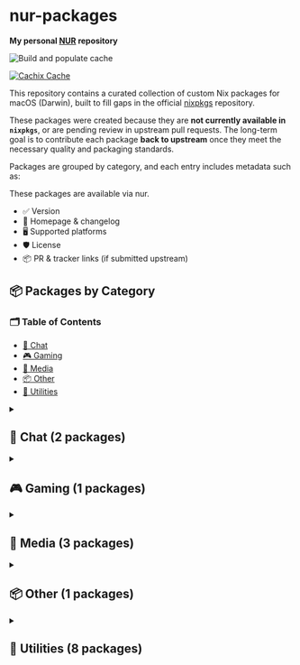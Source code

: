 # nur-packages

**My personal [NUR](https://github.com/nix-community/NUR) repository**

<!-- Remove this if you don't use github actions -->
![Build and populate cache](https://github.com/ohheyrj/nur/workflows/Build%20and%20populate%20cache/badge.svg)

[![Cachix Cache](https://img.shields.io/badge/cachix-ohheyrj-blue.svg)](https://ohheyrj.cachix.org)

This repository contains a curated collection of custom Nix packages for macOS (Darwin), built to fill gaps in the official [nixpkgs](https://github.com/NixOS/nixpkgs) repository.

These packages were created because they are **not currently available in `nixpkgs`**, or are pending review in upstream pull requests. The long-term goal is to contribute each package **back to upstream** once they meet the necessary quality and packaging standards.

Packages are grouped by category, and each entry includes metadata such as:

These packages are available via nur.

- ✅ Version
- 🔗 Homepage & changelog
- 🖥️ Supported platforms
- 🛡️ License
- 📦 PR & tracker links (if submitted upstream)

<!--table:start-->
## 📦 Packages by Category

### 🗂️ Table of Contents
- [💬 Chat](#chat)
- [🎮 Gaming](#gaming)
- [🎵 Media](#media)
- [📦 Other](#other)
- [🧰 Utilities](#utilities)

<details id="chat">
<summary><h2>💬 Chat (2 packages)</h2></summary>

### 🧰 chatterino `v2.5.3`
- 💡 **Description:** Chat client for Twitch
- 🛡️ **License:** mit
- 🖥️ **Platforms:** darwin
- 🔄 **Auto-updated:** Uses nvfetcher for version management
- 🌐 **Homepage:** [chatterino Website](https://chatterino.com)
- 📄 **Changelog:** [CHANGELOG](https://github.com/Chatterino/chatterino2/blob/master/CHANGELOG.md)

### 🧰 unknown `vunknown`
- 💡 **Description:** Signal Desktop links with Signal on Android or iOS and lets you message from your Windows, macOS, and Linux computers.
- 🛡️ **License:** agpl3Only
- 🖥️ **Platforms:** darwin
- 🔄 **Auto-updated:** Uses nvfetcher for version management
- 🌐 **Homepage:** [unknown Website](https://signal.org)
- 📄 **Changelog:** [CHANGELOG](https://github.com/signalapp/Signal-Desktop/releases)

</details>

<details id="gaming">
<summary><h2>🎮 Gaming (1 packages)</h2></summary>

### 🧰 unknown `vunknown`
- 💡 **Description:** PS Remote Play is a free app that lets you stream and play your PS5 or PS4 games on compatible devices like smartphones, tablets, PCs, and Macs, allowing you to game remotely over Wi-Fi or mobile data.
- 🛡️ **License:** unfree
- 🖥️ **Platforms:** darwin
- 🔄 **Auto-updated:** Uses nvfetcher for version management
- 🌐 **Homepage:** [unknown Website](https://remoteplay.dl.playstation.net/remoteplay/lang/gb/)

</details>

<details id="media">
<summary><h2>🎵 Media (3 packages)</h2></summary>

### 🧰 kobo-desktop `v0-unstable-2025-05-11`
- 💡 **Description:** Kobo Desktop is a free app for Windows and Mac that lets you buy, read, and manage eBooks, as well as sync them with your Kobo eReader.
- 🛡️ **License:** unfree
- 🖥️ **Platforms:** darwin
- 🌐 **Homepage:** [kobo-desktop Website](https://www.kobo.com/gb/en/p/desktop)

### 🧰 openaudible `v4.5.3`
- 💡 **Description:** OpenAudible is a cross-platform desktop app that lets Audible users download, convert, and manage their audiobooks in MP3 or M4B formats for offline listening.
- 🛡️ **License:** asl20
- 🖥️ **Platforms:** darwin
- 🔄 **Auto-updated:** Uses nvfetcher for version management
- 🌐 **Homepage:** [openaudible Website](https://openaudible.org/)
- 📄 **Changelog:** [CHANGELOG](https://openaudible.org/versions)

### 🧰 handbrake `v1.9.2`
- 💡 **Description:** HandBrake is an open-source video transcoder available for Linux, Mac, and Windows.
- 🛡️ **License:** gpl2Only
- 🖥️ **Platforms:** darwin
- 🔄 **Auto-updated:** Uses nvfetcher for version management
- 🌐 **Homepage:** [handbrake Website](https://handbrake.fr)
- 📄 **Changelog:** [CHANGELOG](https://github.com/HandBrake/HandBrake/releases)

</details>

<details id="other">
<summary><h2>📦 Other (1 packages)</h2></summary>

### 🧰 unknown `vunknown`
- 💡 **Description:** Garmin BaseCamp is a free desktop app for planning outdoor adventures and managing GPS data with Garmin devices.
- 🛡️ **License:** unfree
- 🖥️ **Platforms:** darwin
- 🔄 **Auto-updated:** Uses nvfetcher for version management
- 🌐 **Homepage:** [unknown Website](https://www.garmin.com/en-GB/software/basecamp/)
- 📄 **Changelog:** [CHANGELOG](https://www8.garmin.com/support/download_details.jsp?id=4449)

</details>

<details id="utilities">
<summary><h2>🧰 Utilities (8 packages)</h2></summary>

### 🧰 alfred5 `v5.6.2`
- 💡 **Description:** Productivity app for macOS that boosts efficiency with hotkeys, keywords, text expansion, and powerful workflows.
- 🛡️ **License:** unfree
- 🖥️ **Platforms:** darwin
- 🌐 **Homepage:** [alfred5 Website](https://www.alfredapp.com)

### 🧰 bartender5 `v5-3-6`
- 💡 **Description:** Bartender is a macOS app that lets you manage and hide menu bar items, improving workflow with search, hotkeys, and automation.
- 🛡️ **License:** unfree
- 🖥️ **Platforms:** darwin
- 🔄 **Auto-updated:** Uses nvfetcher for version management
- 🌐 **Homepage:** [bartender5 Website](https://www.macbartender.com)
- 📄 **Changelog:** [CHANGELOG](https://www.macbartender.com/Bartender5/release_notes/)

### 🧰 komiser `vunknown`
- 💡 **Description:** Cloud cost visibility and optimisation tool
- 🛡️ **License:** mit
- 🖥️ **Platforms:** aarch64-darwin, x86_64-darwin, x86_64-linux
- 🔄 **Auto-updated:** Uses nvfetcher for version management
- 🌐 **Homepage:** [komiser Website](https://github.com/tailwarden/komiser)

### 🧰 balenaEtcher `v2.1.2`
- 💡 **Description:** Flash OS images to SD cards & USB drives, safely and easily.
- 🛡️ **License:** asl20
- 🖥️ **Platforms:** aarch64-darwin
- 🔄 **Auto-updated:** Uses nvfetcher for version management
- 🌐 **Homepage:** [balenaEtcher Website](https://github.com/balena-io/etcher)
- 📄 **Changelog:** [CHANGELOG](https://github.com/balena-io/etcher/blob/master/CHANGELOG.md)

### 🧰 cryptomator `v1.16.2`
- 💡 **Description:** Cryptomator offers multi-platform transparent client-side encryption of your files in the cloud.
- 🛡️ **License:** gpl3Only
- 🖥️ **Platforms:** aarch64-darwin
- 🔄 **Auto-updated:** Uses nvfetcher for version management
- 🌐 **Homepage:** [cryptomator Website](https://github.com/cryptomator/cryptomator)
- 📄 **Changelog:** [CHANGELOG](https://github.com/cryptomator/cryptomator/releases)

### 🧰 unknown `vunknown`
- 💡 **Description:** OnyX is a multifunction utility for MacOS Sequoia.
- 🛡️ **License:** unfree
- 🖥️ **Platforms:** aarch64-darwin
- 🔄 **Auto-updated:** Uses nvfetcher for version management
- 🌐 **Homepage:** [unknown Website](https://www.titanium-software.fr/en/onyx.html)
- 📄 **Changelog:** [CHANGELOG](https://www.titanium-software.fr/en/onyx_release.html)

### 🧰 hazel `v6.0.4`
- 💡 **Description:** Automated Organization for Your Mac.
- 🛡️ **License:** unfree
- 🖥️ **Platforms:** aarch64-darwin
- 🔄 **Auto-updated:** Uses nvfetcher for version management
- 🌐 **Homepage:** [hazel Website](https://www.noodlesoft.com)
- 📄 **Changelog:** [CHANGELOG](https://www.noodlesoft.com/release_notes)

### 🧰 gitkraken-cli `vunknown`
- 💡 **Description:** GitKraken CLI is the developer tool that transforms how you interact with Git.
- 🛡️ **License:** unfree
- 🖥️ **Platforms:** aarch64-darwin, x86_64-darwin
- 🔄 **Auto-updated:** Uses nvfetcher for version management
- 🌐 **Homepage:** [gitkraken-cli Website](https://www.gitkraken.com/cli)
- 📄 **Changelog:** [CHANGELOG](https://github.com/gitkraken/gk-cli/releases)

</details>

<!--table:end-->
